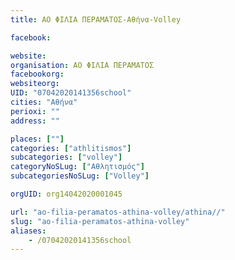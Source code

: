 ```yaml
---
title: ΑΟ ΦΙΛΙΑ ΠΕΡΑΜΑΤΟΣ-Αθήνα-Volley

facebook:

website:
organisation: ΑΟ ΦΙΛΙΑ ΠΕΡΑΜΑΤΟΣ
facebookorg:
websiteorg:
UID: "07042020141356school"
cities: "Αθήνα"
perioxi: ""
address: ""

places: [""]
categories: ["athlitismos"]
subcategories: ["volley"]
categoryNoSLug: ["Αθλητισμός"]
subcategoriesNoSLug: ["Volley"]

orgUID: org14042020001045

url: "ao-filia-peramatos-athina-volley/athina//"
slug: "ao-filia-peramatos-athina-volley"
aliases:
    - /07042020141356school
---
```





